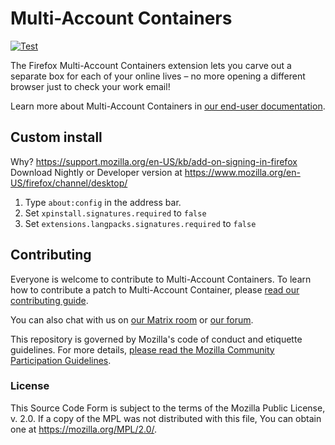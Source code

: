 # Multi-Account Containers

[![Test](https://github.com/mozilla/multi-account-containers/actions/workflows/test.yaml/badge.svg)](https://github.com/mozilla/multi-account-containers/actions/workflows/test.yaml)

The Firefox Multi-Account Containers extension lets you carve out a separate box for each of your online lives – no more opening a different browser just to check your work email!

Learn more about Multi-Account Containers in
[our end-user documentation][enduser].

## Custom install 

Why? https://support.mozilla.org/en-US/kb/add-on-signing-in-firefox
Download Nightly or Developer version at https://www.mozilla.org/en-US/firefox/channel/desktop/

1. Type `about:config` in the address bar.
2. Set `xpinstall.signatures.required` to `false`
3. Set `extensions.langpacks.signatures.required` to `false`

## Contributing

Everyone is welcome to contribute to Multi-Account Containers. To learn how
to contribute a patch to Multi-Account Container, please
[read our contributing guide][contributing].

You can also chat with us on [our Matrix room][matrix] or [our forum][forum].

This repository is governed by Mozilla's code of conduct and etiquette
guidelines. For more details, [please read the Mozilla Community Participation Guidelines][cpg].

### License

This Source Code Form is subject to the terms of the Mozilla Public
License, v. 2.0. If a copy of the MPL was not distributed with this
file, You can obtain one at https://mozilla.org/MPL/2.0/.

<!-- Please keep the list in alphabetical order -->
[contributing]: CONTRIBUTING.md
[cpg]: https://www.mozilla.org/about/governance/policies/participation/
[enduser]: https://support.mozilla.org/en-US/kb/containers
[forum]: https://discourse.mozilla.org/c/containers/223
[matrix]: https://matrix.to/#/#containers:mozilla.org
